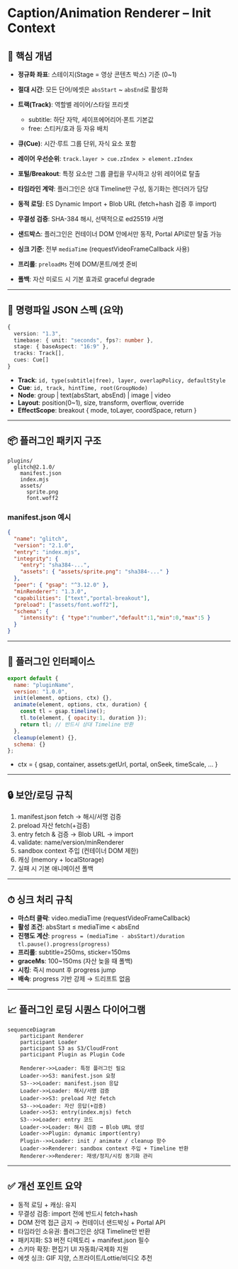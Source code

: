 # Caption/Animation Renderer – Init Context

## 🎯 핵심 개념

* **정규화 좌표**: 스테이지(Stage = 영상 콘텐츠 박스) 기준 (0\~1)
* **절대 시간**: 모든 단어/에셋은 `absStart` \~ `absEnd`로 활성화
* **트랙(Track)**: 역할별 레이어/스타일 프리셋

  * subtitle: 하단 자막, 세이프에어리어·폰트 기본값
  * free: 스티커/효과 등 자유 배치
* **큐(Cue)**: 시간·루트 그룹 단위, 자식 요소 포함
* **레이어 우선순위**: `track.layer > cue.zIndex > element.zIndex`
* **포털/Breakout**: 특정 요소만 그룹 클립을 무시하고 상위 레이어로 탈출
* **타임라인 계약**: 플러그인은 상대 Timeline만 구성, 동기화는 렌더러가 담당
* **동적 로딩**: ES Dynamic Import + Blob URL (fetch+hash 검증 후 import)
* **무결성 검증**: SHA-384 해시, 선택적으로 ed25519 서명
* **샌드박스**: 플러그인은 컨테이너 DOM 안에서만 동작, Portal API로만 탈출 가능
* **싱크 기준**: 전부 `mediaTime` (requestVideoFrameCallback 사용)
* **프리롤**: `preloadMs` 전에 DOM/폰트/에셋 준비
* **폴백**: 자산 미로드 시 기본 효과로 graceful degrade

---

## 📑 명령파일 JSON 스펙 (요약)

```ts
{
  version: "1.3",
  timebase: { unit: "seconds", fps?: number },
  stage: { baseAspect: "16:9" },
  tracks: Track[],
  cues: Cue[]
}
```

* **Track**: `id, type(subtitle|free), layer, overlapPolicy, defaultStyle`
* **Cue**: `id, track, hintTime, root(GroupNode)`
* **Node**: group | text(absStart, absEnd) | image | video
* **Layout**: position(0\~1), size, transform, overflow, override
* **EffectScope**: breakout { mode, toLayer, coordSpace, return }

---

## 📦 플러그인 패키지 구조

```
plugins/
  glitch@2.1.0/
    manifest.json
    index.mjs
    assets/
      sprite.png
      font.woff2
```

### manifest.json 예시

```json
{
  "name": "glitch",
  "version": "2.1.0",
  "entry": "index.mjs",
  "integrity": {
    "entry": "sha384-...",
    "assets": { "assets/sprite.png": "sha384-..." }
  },
  "peer": { "gsap": "^3.12.0" },
  "minRenderer": "1.3.0",
  "capabilities": ["text","portal-breakout"],
  "preload": ["assets/font.woff2"],
  "schema": {
    "intensity": { "type":"number","default":1,"min":0,"max":5 }
  }
}
```

---

## 🔧 플러그인 인터페이스

```js
export default {
  name: "pluginName",
  version: "1.0.0",
  init(element, options, ctx) {},
  animate(element, options, ctx, duration) {
    const tl = gsap.timeline();
    tl.to(element, { opacity:1, duration });
    return tl; // 반드시 상대 Timeline 반환
  },
  cleanup(element) {},
  schema: {}
};
```

* ctx = { gsap, container, assets\:getUrl, portal, onSeek, timeScale, ... }

---

## 🔒 보안/로딩 규칙

1. manifest.json fetch → 해시/서명 검증
2. preload 자산 fetch(+검증)
3. entry fetch & 검증 → Blob URL → import
4. validate: name/version/minRenderer
5. sandbox context 주입 (컨테이너 DOM 제한)
6. 캐싱 (memory + localStorage)
7. 실패 시 기본 애니메이션 폴백

---

## ⏱ 싱크 처리 규칙

* **마스터 클락**: video.mediaTime (requestVideoFrameCallback)
* **활성 조건**: absStart ≤ mediaTime < absEnd
* **진행도 계산**:
  `progress = (mediaTime - absStart)/duration`
  `tl.pause().progress(progress)`
* **프리롤**: subtitle=250ms, sticker=150ms
* **graceMs**: 100\~150ms (자산 늦을 때 폴백)
* **시킹**: 즉시 mount 후 progress jump
* **배속**: progress 기반 강제 → 드리프트 없음

---

## 📈 플러그인 로딩 시퀀스 다이어그램

```mermaid
sequenceDiagram
    participant Renderer
    participant Loader
    participant S3 as S3/CloudFront
    participant Plugin as Plugin Code

    Renderer->>Loader: 특정 플러그인 필요
    Loader->>S3: manifest.json 요청
    S3-->>Loader: manifest.json 응답
    Loader->>Loader: 해시/서명 검증
    Loader->>S3: preload 자산 fetch
    S3-->>Loader: 자산 응답(+검증)
    Loader->>S3: entry(index.mjs) fetch
    S3-->>Loader: entry 코드
    Loader->>Loader: 해시 검증 → Blob URL 생성
    Loader->>Plugin: dynamic import(entry)
    Plugin-->>Loader: init / animate / cleanup 함수
    Loader->>Renderer: sandbox context 주입 + Timeline 반환
    Renderer->>Renderer: 재생/정지/시킹 동기화 관리
```

---

## ✅ 개선 포인트 요약

* 동적 로딩 + 캐싱: 유지
* 무결성 검증: import 전에 반드시 fetch+hash
* DOM 전역 접근 금지 → 컨테이너 샌드박싱 + Portal API
* 타임라인 소유권: 플러그인은 상대 Timeline만 반환
* 패키지화: S3 버전 디렉토리 + manifest.json 필수
* 스키마 확장: 편집기 UI 자동화/국제화 지원
* 에셋 싱크: GIF 지양, 스프라이트/Lottie/비디오 추천